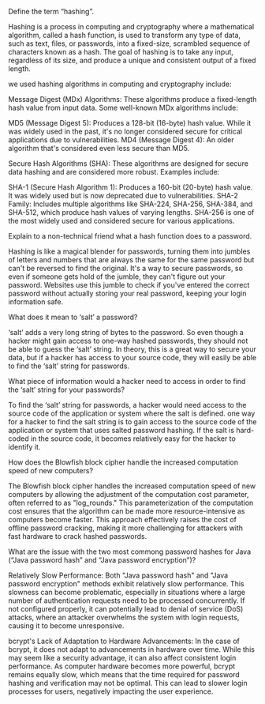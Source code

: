 Define the term “hashing”.

Hashing is a process in computing and cryptography where a mathematical algorithm, called a hash function, is used to transform any type of data, such as text, files, or passwords, into a fixed-size, scrambled sequence of characters known as a hash. The goal of hashing is to take any input, regardless of its size, and produce a unique and consistent output of a fixed length.




we used hashing algorithms in computing and cryptography include:

Message Digest (MDx) Algorithms: These algorithms produce a fixed-length hash value from input data. Some well-known MDx algorithms include:

MD5 (Message Digest 5): Produces a 128-bit (16-byte) hash value. While it was widely used in the past, it's no longer considered secure for critical applications due to vulnerabilities.
MD4 (Message Digest 4): An older algorithm that's considered even less secure than MD5.

Secure Hash Algorithms (SHA): These algorithms are designed for secure data hashing and are considered more robust. Examples include:

SHA-1 (Secure Hash Algorithm 1): Produces a 160-bit (20-byte) hash value. It was widely used but is now deprecated due to vulnerabilities.
SHA-2 Family: Includes multiple algorithms like SHA-224, SHA-256, SHA-384, and SHA-512, which produce hash values of varying lengths. SHA-256 is one of the most widely used and considered secure for various applications.

Explain to a non-technical friend what a hash function does to a password.

Hashing is like a magical blender for passwords, turning them into jumbles of letters and numbers that are always the same for the same password but can't be reversed to find the original. It's a way to secure passwords, so even if someone gets hold of the jumble, they can't figure out your password. Websites use this jumble to check if you've entered the correct password without actually storing your real password, keeping your login information safe.




What does it mean to ‘salt’ a password?

‘salt’ adds a very long string of bytes to the password. So even though a hacker might gain access to one-way hashed passwords, they should not be able to guess the ‘salt’ string. In theory, this is a great way to secure your data, but if a hacker has access to your source code, they will easily be able to find the ‘salt’ string for passwords.




What piece of information would a hacker need to access in order to find the ‘salt’ string for your passwords?

To find the ‘salt’ string for passwords, a hacker would need access to the source code of the application or system where the salt is defined. one way for a hacker to find the salt string is to gain access to the source code of the application or system that uses salted password hashing. If the salt is hard-coded in the source code, it becomes relatively easy for the hacker to identify it.







How does the Blowfish block cipher handle the increased computation speed of new computers?

The Blowfish block cipher handles the increased computation speed of new computers by allowing the adjustment of the computation cost parameter, often referred to as "log_rounds." This parameterization of the computation cost ensures that the algorithm can be made more resource-intensive as computers become faster. This approach effectively raises the cost of offline password cracking, making it more challenging for attackers with fast hardware to crack hashed passwords.

What are the issue with the two most commong password hashes for Java (“Java password hash” and “Java password encryption”)?

Relatively Slow Performance: Both "Java password hash" and "Java password encryption" methods exhibit relatively slow performance. This slowness can become problematic, especially in situations where a large number of authentication requests need to be processed concurrently. If not configured properly, it can potentially lead to denial of service (DoS) attacks, where an attacker overwhelms the system with login requests, causing it to become unresponsive.

bcrypt's Lack of Adaptation to Hardware Advancements: In the case of bcrypt, it does not adapt to advancements in hardware over time. While this may seem like a security advantage, it can also affect consistent login performance. As computer hardware becomes more powerful, bcrypt remains equally slow, which means that the time required for password hashing and verification may not be optimal. This can lead to slower login processes for users, negatively impacting the user experience.